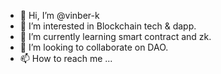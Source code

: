 - 👋 Hi, I’m @vinber-k
- 👀 I’m interested in Blockchain tech & dapp.
- 🌱 I’m currently learning smart contract and zk.
- 💞️ I’m looking to collaborate on DAO.
- 📫 How to reach me ...

<!---
vinber-k/vinber-k is a ✨ special ✨ repository because its `README.md` (this file) appears on your GitHub profile.
You can click the Preview link to take a look at your changes.
--->
